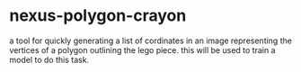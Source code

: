 # nexus-polygon-crayon

a tool for quickly generating a list of cordinates in an image representing the vertices of a polygon outlining the lego piece. this will be used to train a model to do this task.
